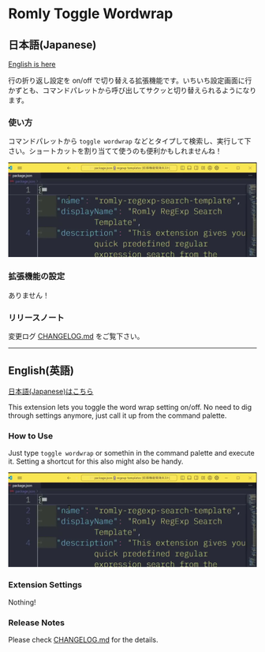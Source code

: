 # Romly Toggle Wordwrap

## 日本語(Japanese)

[English is here](#english英語)

行の折り返し設定を on/off で切り替える拡張機能です。いちいち設定画面に行かずとも、コマンドパレットから呼び出してサクッと切り替えられるようになります。

### 使い方

コマンドパレットから `toggle wordwrap` などとタイプして検索し、実行して下さい。ショートカットを割り当てて使うのも便利かもしれませんね！

![使っている様子](images/screencast.webp)

### 拡張機能の設定

ありません！

### リリースノート

変更ログ [CHANGELOG.md](CHANGELOG.md) をご覧下さい。

-----


## English(英語)

[日本語(Japanese)はこちら](#日本語japanese)

This extension lets you toggle the word wrap setting on/off. No need to dig through settings anymore, just call it up from the command palette.

### How to Use

Just type `toggle wordwrap` or somethin in the command palette and execute it. Setting a shortcut for this also might also be handy.

![Extension in action](images/screencast.webp)

### Extension Settings

Nothing!

### Release Notes

Please check [CHANGELOG.md](CHANGELOG.md) for the details.